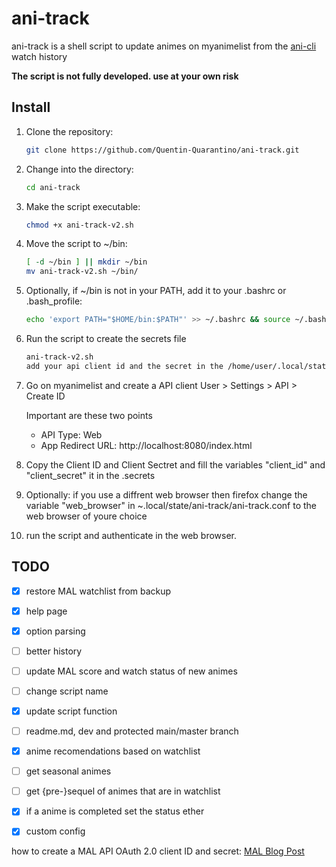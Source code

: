 # ani-track
ani-track is a shell script to update animes on myanimelist from the [ani-cli](https://github.com/pystardust/ani-cli/tree/master) watch history

**The script is not fully developed. use at your own risk**

## Install
1. Clone the repository:
    ```bash
    git clone https://github.com/Quentin-Quarantino/ani-track.git
    ```

2. Change into the directory:
    ```bash
    cd ani-track
    ```

3. Make the script executable:
    ```bash
    chmod +x ani-track-v2.sh
    ```

4. Move the script to ~/bin:
    ```bash
    [ -d ~/bin ] || mkdir ~/bin
    mv ani-track-v2.sh ~/bin/
    ```

5. Optionally, if ~/bin is not in your PATH, add it to your .bashrc or .bash_profile:
    ```bash
    echo 'export PATH="$HOME/bin:$PATH"' >> ~/.bashrc && source ~/.bashrc
    ```

6. Run the script to create the secrets file
    ```bash
    ani-track-v2.sh
    add your api client id and the secret in the /home/user/.local/state/ani-track/.secrets and re-run the script
    ```

7. Go on myanimelist and create a API client
    User > Settings > API > Create ID

    Important are these two points
     - API Type: Web
     - App Redirect URL: http://localhost:8080/index.html

8. Copy the Client ID and Client Sectret and fill the variables "client_id" and "client_secret" it in the .secrets

9. Optionally: if you use a diffrent web browser then firefox change the variable "web_browser" in ~.local/state/ani-track/ani-track.conf to the web browser of youre choice

10. run the script and authenticate in the web browser.


## TODO
- [x] restore MAL watchlist from backup
- [x] help page
- [x] option parsing
- [ ] better history
- [ ] update MAL score and watch status of new animes
- [ ] change script name
- [x] update script function
- [ ] readme.md, dev and protected main/master branch
- [x] anime recomendations based on watchlist
- [ ] get seasonal animes
- [ ] get {pre-}sequel of animes that are in watchlist
- [x] if a anime is completed set the status ether
- [x] custom config


how to create a MAL API OAuth 2.0 client ID and secret: [MAL Blog Post](https://myanimelist.net/blog.php?eid=835707)
